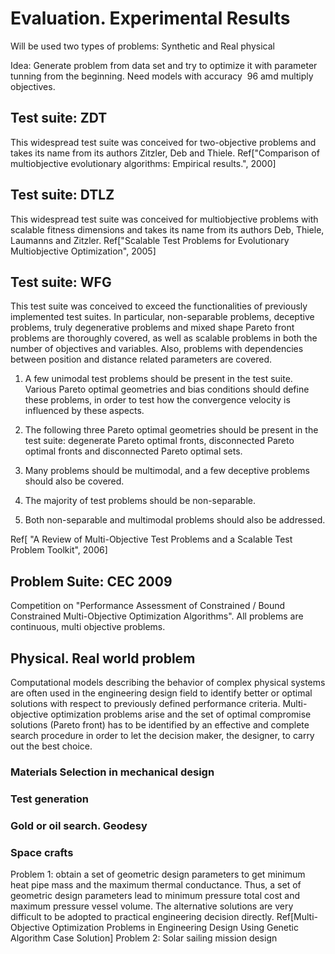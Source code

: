 Evaluation. Experimental Results
================================

Will be used two types of problems: Synthetic and Real physical

Idea: Generate problem from data set and try to optimize it with
parameter tunning from the beginning. Need models with accuracy  96 amd
multiply objectives.

Test suite: ZDT
---------------

This widespread test suite was conceived for two-objective problems and
takes its name from its authors Zitzler, Deb and Thiele.
Ref\["Comparison of multiobjective evolutionary algorithms: Empirical
results.", 2000\]

Test suite: DTLZ
----------------

This widespread test suite was conceived for multiobjective problems
with scalable fitness dimensions and takes its name from its authors
Deb, Thiele, Laumanns and Zitzler. Ref\[\"Scalable Test Problems for
Evolutionary Multiobjective Optimization\", 2005\]

Test suite: WFG
---------------

This test suite was conceived to exceed the functionalities of
previously implemented test suites. In particular, non-separable
problems, deceptive problems, truly degenerative problems and mixed
shape Pareto front problems are thoroughly covered, as well as scalable
problems in both the number of objectives and variables. Also, problems
with dependencies between position and distance related parameters are
covered.

1.  A few unimodal test problems should be present in the test suite.
    Various Pareto optimal geometries and bias conditions should define
    these problems, in order to test how the convergence velocity is
    influenced by these aspects.

2.  The following three Pareto optimal geometries should be present in
    the test suite: degenerate Pareto optimal fronts, disconnected
    Pareto optimal fronts and disconnected Pareto optimal sets.

3.  Many problems should be multimodal, and a few deceptive problems
    should also be covered.

4.  The majority of test problems should be non-separable.

5.  Both non-separable and multimodal problems should also be addressed.

Ref\[ "A Review of Multi-Objective Test Problems and a Scalable Test
Problem Toolkit", 2006\]

Problem Suite: CEC 2009
-----------------------

Competition on "Performance Assessment of Constrained / Bound
Constrained Multi-Objective Optimization Algorithms". All problems are
continuous, multi objective problems.

Physical. Real world problem
----------------------------

Computational models describing the behavior of complex physical systems
are often used in the engineering design field to identify better or
optimal solutions with respect to previously defined performance
criteria. Multi-objective optimization problems arise and the set of
optimal compromise solutions (Pareto front) has to be identified by an
effective and complete search procedure in order to let the decision
maker, the designer, to carry out the best choice.

### Materials Selection in mechanical design

### Test generation

### Gold or oil search. Geodesy

### Space crafts

Problem 1: obtain a set of geometric design parameters to get minimum
heat pipe mass and the maximum thermal conductance. Thus, a set of
geometric design parameters lead to minimum pressure total cost and
maximum pressure vessel volume. The alternative solutions are very
difficult to be adopted to practical engineering decision directly.
Ref\[Multi-Objective Optimization Problems in Engineering Design Using
Genetic Algorithm Case Solution\] Problem 2: Solar sailing mission
design

